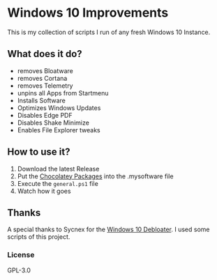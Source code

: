 # Windows 10 Improvements

This is my collection of scripts I run of any fresh Windows 10 Instance.

## What does it do?
- removes Bloatware
- removes Cortana
- removes Telemetry
- unpins all Apps from Startmenu
- Installs Software
- Optimizes Windows Updates
- Disables Edge PDF
- Disables Shake Minimize
- Enables File Explorer tweaks

## How to use it?
1. Download the latest Release
2. Put the [Chocolatey Packages](https://chocolatey.org/packages) into the .mysoftware file
3. Execute the `general.ps1` file
4. Watch how it goes

## Thanks
A special thanks to Sycnex for the [Windows 10 Debloater](https://github.com/Sycnex/Windows10Debloater). I used some scripts of this project.


### License
GPL-3.0
